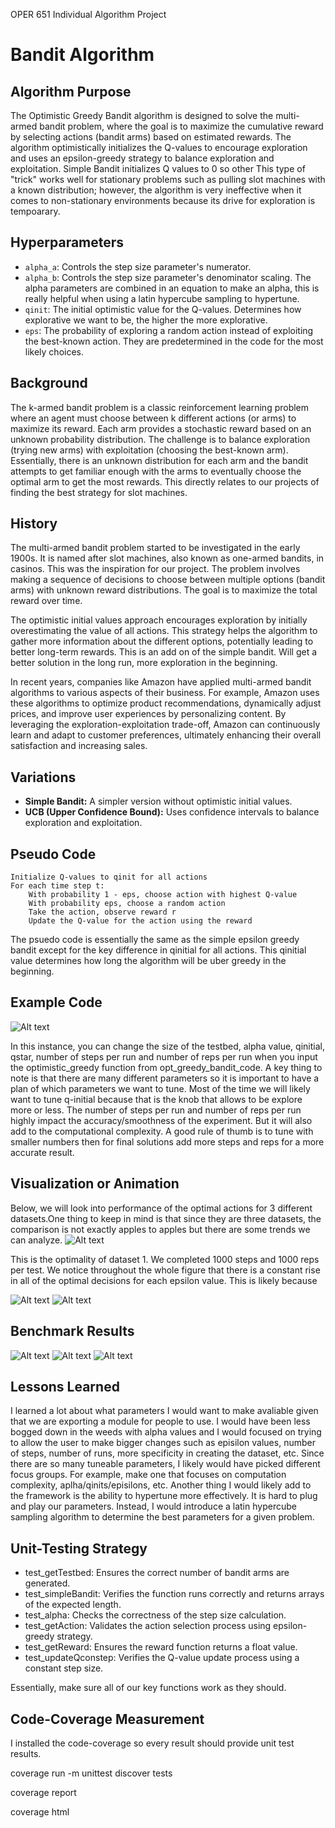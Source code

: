 OPER 651 Individual Algorithm Project
# Bandit Algorithm

## Algorithm Purpose
The Optimistic Greedy Bandit algorithm is designed to solve the multi-armed bandit problem, where the goal is to maximize the cumulative reward by selecting actions (bandit arms) based on estimated rewards. The algorithm optimistically initializes the Q-values to encourage exploration and uses an epsilon-greedy strategy to balance exploration and exploitation. Simple Bandit initializes Q values to 0 so other This type of "trick" works well for stationary problems such as pulling slot machines with a known distribution; however, the algorithm is very ineffective when it comes to non-stationary environments because its drive for exploration is tempoarary. 

## Hyperparameters
- `alpha_a`: Controls the step size parameter's numerator.
- `alpha_b`: Controls the step size parameter's denominator scaling.
  The alpha parameters are combined in an equation to make an alpha, this is really helpful when using a latin hypercube sampling to hypertune.
- `qinit`: The initial optimistic value for the Q-values. Determines how explorative we want to be, the higher the more explorative.
- `eps`: The probability of exploring a random action instead of exploiting the best-known action. They are predetermined in the code for the most likely choices.

## Background
The k-armed bandit problem is a classic reinforcement learning problem where an agent must choose between k different actions (or arms) to maximize its reward. Each arm provides a stochastic reward based on an unknown probability distribution. The challenge is to balance exploration (trying new arms) with exploitation (choosing the best-known arm). Essentially, there is an unknown distribution for each arm and the bandit attempts to get familiar enough with the arms to eventually choose the optimal arm to get the most rewards. This directly relates to our projects of finding the best strategy for slot machines.

## History
The multi-armed bandit problem started to be investigated in the early 1900s. It is named after slot machines, also known as one-armed bandits, in casinos. This was the inspiration for our project. The problem involves making a sequence of decisions to choose between multiple options (bandit arms) with unknown reward distributions. The goal is to maximize the total reward over time.

The optimistic initial values approach encourages exploration by initially overestimating the value of all actions. This strategy helps the algorithm to gather more information about the different options, potentially leading to better long-term rewards. This is an add on of the simple bandit. Will get a better solution in the long run, more exploration in the beginning.

In recent years, companies like Amazon have applied multi-armed bandit algorithms to various aspects of their business. For example, Amazon uses these algorithms to optimize product recommendations, dynamically adjust prices, and improve user experiences by personalizing content. By leveraging the exploration-exploitation trade-off, Amazon can continuously learn and adapt to customer preferences, ultimately enhancing their overall satisfaction and increasing sales.

## Variations
- **Simple Bandit:** A simpler version without optimistic initial values.
- **UCB (Upper Confidence Bound):** Uses confidence intervals to balance exploration and exploitation.

## Pseudo Code
```pseudo
Initialize Q-values to qinit for all actions
For each time step t:
    With probability 1 - eps, choose action with highest Q-value
    With probability eps, choose a random action
    Take the action, observe reward r
    Update the Q-value for the action using the reward
```

The psuedo code is essentially the same as the simple epsilon greedy bandit except for the key difference in qinitial for all actions. This qinitial value determines how long the algorithm will be uber greedy in the beginning.

## Example Code
![Alt text](example.png)

In this instance, you can change the size of the testbed, alpha value, qinitial, qstar, number of steps per run and number of reps per run when you input the optimistic_greedy function from opt_greedy_bandit_code. A key thing to note is that there are many different parameters so it is important to have a plan of which parameters we want to tune. Most of the time we will likely want to tune q-initial because that is the knob that allows to be explore more or less. The number of steps per run and number of reps per run highly impact the accuracy/smoothness of the experiment. But it will also add to the computational complexity. A good rule of thumb is to tune with smaller numbers then for final solutions add more steps and reps for a more accurate result. 

## Visualization or Animation
Below, we will look into performance of the optimal actions for 3 different datasets.One thing to keep in mind is that since they are three datasets, the comparison is not exactly apples to apples but there are some trends we can analyze.
![Alt text](opt2.png)

This is the optimality of dataset 1. We completed 1000 steps and 1000 reps per test. We notice throughout the whole figure that there is a constant rise in all of the optimal decisions for each epsilon value. This is likely because 


![Alt text](opt3.png)
![Alt text](opt1.png)

## Benchmark Results
![Alt text](rew2.png)
![Alt text](rew3.png)
![Alt text](rew1.png)

## Lessons Learned
I learned a lot about what parameters I would want to make avaliable given that we are exporting a module for people to use. I would have been less bogged down in the weeds with alpha values and I would focused on trying to allow the user to make bigger changes such as episilon values, number of steps, number of runs, more specificity in creating the dataset, etc. Since there are so many tuneable parameters, I likely would have picked different focus groups. For example, make one that focuses on computation complexity, aplha/qinits/episilons, etc. Another thing I would likely add to the framework is the ability to hypertune more effectively. It is hard to plug and play our parameters. Instead, I would introduce a latin hypercube sampling algorithm to determine the best parameters for a given problem.

## Unit-Testing Strategy
- test_getTestbed: Ensures the correct number of bandit arms are generated.
- test_simpleBandit: Verifies the function runs correctly and returns arrays of the expected length.
- test_alpha: Checks the correctness of the step size calculation.
- test_getAction: Validates the action selection process using epsilon-greedy strategy.
- test_getReward: Ensures the reward function returns a float value.
- test_updateQconstep: Verifies the Q-value update process using a constant step size.

Essentially, make sure all of our key functions work as they should.

## Code-Coverage Measurement

I installed the code-coverage so every result should provide unit test results.

coverage run -m unittest discover tests

coverage report

coverage html
